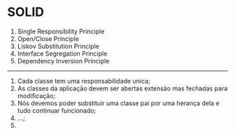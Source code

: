 # SOLID

1. Single Responsibility Principle
2. Open/Close Principle
3. Liskov Substitution Principle
4. Interface Segregation Principle
5. Dependency Inversion Principle

------------

1. Cada classe tem uma responsabilidade unica;
2. As classes da aplicação devem ser abertas extensão mas fechadas para modificação;
3. Nós devemos poder substituir uma classe pai por uma herança dela e tudo continuar funcionado;
4. ...;
5. 